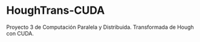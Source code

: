 # HoughTrans-CUDA
Proyecto 3 de Computación Paralela y Distribuida. Transformada de Hough con CUDA.

